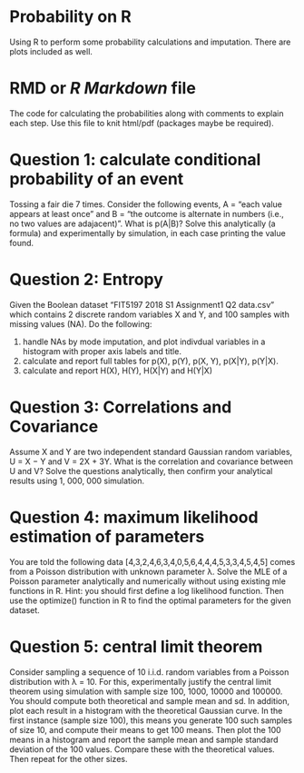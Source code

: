 # Probability on R
 Using R to perform some probability calculations and imputation. There are plots included as well.

# RMD or *R Markdown* file
The code for calculating the probabilities along with comments to explain each step. Use this file to knit html/pdf (packages maybe be required).

# Question 1: calculate conditional probability of an event
Tossing a fair die 7 times. Consider the following events, A = “each value appears at least once” and B = “the outcome is alternate in numbers (i.e., no two values are adajacent)”. What is p(A|B)? Solve this analytically (a formula) and experimentally by simulation, in each case printing the value found. 

# Question 2: Entropy
Given the Boolean dataset “FIT5197 2018 S1 Assignment1 Q2 data.csv” which contains 2 discrete random variables X and Y, and 100 samples with missing values (NA). Do the following:
1. handle NAs by mode imputation, and plot indivdual variables in a histogram with proper axis labels and title.
2. calculate and report full tables for p(X), p(Y), p(X, Y), p(X|Y), p(Y|X).
3. calculate and report H(X), H(Y), H(X|Y) and H(Y|X)   

# Question 3: Correlations and Covariance
Assume X and Y are two independent standard Gaussian random variables, U = X − Y and V = 2X + 3Y. What is the correlation and covariance between U and V? Solve the questions analytically, then confirm your analytical results using 1, 000, 000 simulation.

# Question 4: maximum likelihood estimation of parameters
You are told the following data [4,3,2,4,6,3,4,0,5,6,4,4,4,5,3,3,4,5,4,5]
comes from a Poisson distribution with unknown parameter λ. Solve the MLE of a Poisson parameter analytically and numerically without using existing mle functions in R. Hint: you should first define a log likelihood function. Then use the optimize() function in R to find the optimal parameters for the given dataset.

# Question 5: central limit theorem
Consider sampling a sequence of 10 i.i.d. random variables from a Poisson distribution with λ = 10. For this, experimentally justify the central limit theorem using simulation with sample size 100, 1000, 10000 and 100000. You should compute both theoretical and sample mean and sd. In addition, plot each result in a histogram with the theoretical Gaussian curve. In the first instance (sample size 100), this means you generate 100 such samples of size 10, and compute their means to get 100 means. Then plot the 100 means in a histogram and report the sample mean and sample standard deviation of the 100 values. Compare these with the theoretical values. Then repeat for the other sizes.
